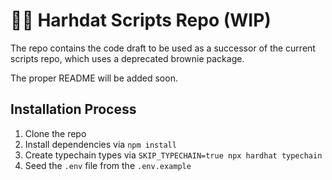# 👷🏼 Harhdat Scripts Repo (WIP)

The repo contains the code draft to be used as a successor of the current scripts repo, which uses a deprecated brownie package.

The proper README will be added soon.

## Installation Process
1. Clone the repo
2. Install dependencies via `npm install`
3. Create typechain types via `SKIP_TYPECHAIN=true npx hardhat typechain`
4. Seed the `.env` file from the `.env.example`
